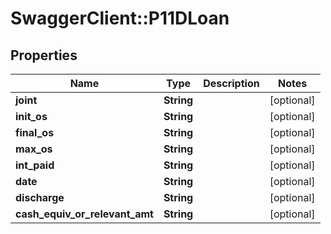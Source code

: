 # SwaggerClient::P11DLoan

## Properties
Name | Type | Description | Notes
------------ | ------------- | ------------- | -------------
**joint** | **String** |  | [optional] 
**init_os** | **String** |  | [optional] 
**final_os** | **String** |  | [optional] 
**max_os** | **String** |  | [optional] 
**int_paid** | **String** |  | [optional] 
**date** | **String** |  | [optional] 
**discharge** | **String** |  | [optional] 
**cash_equiv_or_relevant_amt** | **String** |  | [optional] 

